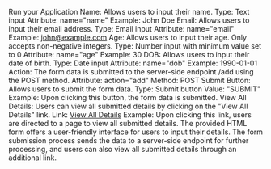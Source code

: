 Run your Application
Name: Allows users to input their name.
Type: Text input
Attribute: name="name"
Example: John Doe
Email: Allows users to input their email address.
Type: Email input
Attribute: name="email"
Example: john@example.com
Age: Allows users to input their age. Only accepts non-negative integers.
Type: Number input with minimum value set to 0
Attribute: name="age"
Example: 30
DOB: Allows users to input their date of birth.
Type: Date input
Attribute: name="dob"
Example: 1990-01-01
Action: The form data is submitted to the server-side endpoint /add using the POST method.
Attribute: action="add"
Method: POST
Submit Button: Allows users to submit the form data.
Type: Submit button
Value: "SUBMIT"
Example: Upon clicking this button, the form data is submitted.
View All Details: Users can view all submitted details by clicking on the "View All Details" link.
Link: <a href="view">View All Details</a>
Example: Upon clicking this link, users are directed to a page to view all submitted details.
The provided HTML form offers a user-friendly interface for users to input their details. The form submission process sends the data to a server-side endpoint for further processing, and users can also view all submitted details through an additional link.
